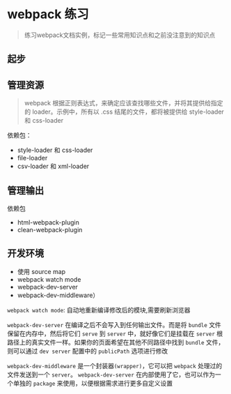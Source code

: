 # webpack 练习

>练习webpack文档实例，标记一些常用知识点和之前没注意到的知识点

## 起步

## 管理资源

>webpack 根据正则表达式，来确定应该查找哪些文件，并将其提供给指定的 loader。示例中，所有以 .css 结尾的文件，都将被提供给 style-loader 和 css-loader

依赖包：

 - style-loader 和 css-loader
 - file-loader
 - csv-loader 和 xml-loader

## 管理输出

依赖包

 - html-webpack-plugin
 - clean-webpack-plugin

## 开发环境

 - 使用 source map
 - webpack watch mode
 - webpack-dev-server
 - webpack-dev-middleware）

`webpack watch mode`: 自动地重新编译修改后的模块,需要刷新浏览器

`webpack-dev-server` 在编译之后不会写入到任何输出文件。而是将 `bundle` 文件保留在内存中，然后将它们 `serve` 到 `server` 中，就好像它们是挂载在 `server` 根路径上的真实文件一样。如果你的页面希望在其他不同路径中找到 `bundle` 文件，则可以通过 `dev server` 配置中的 `publicPath` 选项进行修改

`webpack-dev-middleware` 是一个封装器`(wrapper)`，它可以把 `webpack` 处理过的文件发送到一个 `server`。 `webpack-dev-server` 在内部使用了它，也可以作为一个单独的 `package` 来使用，以便根据需求进行更多自定义设置